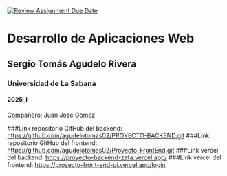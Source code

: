 [![Review Assignment Due Date](https://classroom.github.com/assets/deadline-readme-button-22041afd0340ce965d47ae6ef1cefeee28c7c493a6346c4f15d667ab976d596c.svg)](https://classroom.github.com/a/rwvtBPU9)
# Desarrollo de Aplicaciones Web
## Sergio Tomás Agudelo Rivera
### Universidad de La Sabana
#### 2025_I

Compañero: Juan José Gomez

###Link repositorio GitHub del backend: https://github.com/agudelotomas02/PROYECTO-BACKEND.git
###Link repositorio GitHub del frontend: https://github.com/agudelotomas02/Proyecto_FrontEnd.git
###Link vercel del backend: https://proyecto-backend-zeta.vercel.app/
###Link vercel del frontend: https://proyecto-front-end-pi.vercel.app/login
